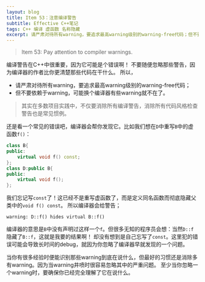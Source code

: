 ```yaml
---
layout: blog
title: Item 53：注意编译警告
subtitle: Effective C++笔记
tags: C++ 编译 虚函数 名称隐藏
excerpt: 请严肃对待所有warning，要追求最高warning级别的warning-free代码；但不要依赖于warning，可能换个编译器有些warning就不在了。
---
```


> Item 53: Pay attention to compiler warnings.

编译警告在C++中很重要，因为它可能是个错误啊！
不要随便忽略那些警告，因为编译器的作者比你更清楚那些代码在干什么。
所以，

* 请严肃对待所有warning，要追求最高warning级别的warning-free代码；
* 但不要依赖于warning，可能换个编译器有些warning就不在了。

> 其实在多数项目实践中，不仅要消除所有编译警告，消除所有代码风格检查警告也是常见惯例。

<!--more-->

还是看一个常见的错误吧，编译器会帮你发现它。比如我们想在`D`中重写`B`中的虚函数`f()`：

```cpp
class B{
public:
    virtual void f() const;
};
class D:public B{
public:
    virtual void f();
};
```

我们忘记写`const`了！这已经不是重写虚函数了，而是定义同名函数而彻底隐藏父类中的`void f() const`。
所以编译器会给警告；

```
warning: D::f() hides virtual B::f()
```

编译器的意思是`B`中没有声明过这样一个`f`。但很多无知的程序员会想：当然`D::f`隐藏了`B::f`，这就是我要的结果啊！
却没有想到是自己忘写了`const`。这里犯的错误可能会导致长时间的debug，就因为你忽略了编译器早就发现的一个问题。

当你有很多经验时便能识别那些warning到底在说什么，但最好的习惯还是消除多有warning。因为当warning井喷时很容易忽略其中的严重问题。
至少当你忽略一个warning时，要确保你已经完全理解了它在说什么。
